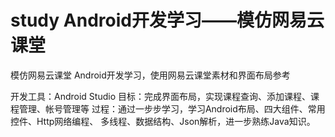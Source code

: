 # study  Android开发学习——模仿网易云课堂
模仿网易云课堂
Android开发学习，使用网易云课堂素材和界面布局参考

开发工具：Android Studio
目标：完成界面布局，实现课程查询、添加课程、课程管理、帐号管理等
过程：通过一步步学习，学习Android布局、四大组件、常用控件、Http网络编程、
多线程、数据结构、Json解析，进一步熟练Java知识。
